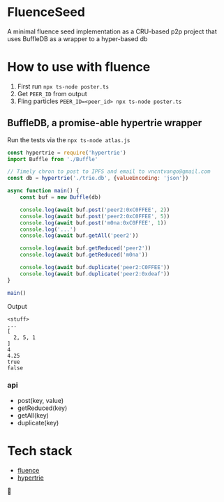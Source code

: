 # FluenceSeed

A minimal fluence seed implementation as a CRU-based p2p project that uses BuffleDB as a wrapper to a hyper-based db

# How to use with fluence
1. First run `npx ts-node poster.ts`
2. Get `PEER_ID` from output
3. Fling particles `PEER_ID=<peer_id> npx ts-node poster.ts`

## BuffleDB, a promise-able hypertrie wrapper

Run the tests via the `npx ts-node atlas.js`

```js
const hypertrie = require('hypertrie')
import Buffle from './Buffle'

// Timely chron to post to IPFS and email to vncntvango@gmail.com
const db = hypertrie('./trie.db', {valueEncoding: 'json'})

async function main() {
    const buf = new Buffle(db)

    console.log(await buf.post('peer2:0xC0FFEE', 2))
    console.log(await buf.post('peer2:0xC0FFEE', 5))
    console.log(await buf.post('m0na:0xC0FFEE', 1))
    console.log('...')
    console.log(await buf.getAll('peer2'))

    console.log(await buf.getReduced('peer2'))
    console.log(await buf.getReduced('m0na'))

    console.log(await buf.duplicate('peer2:C0FFEE'))
    console.log(await buf.duplicate('peer2:0xdeaf'))
}

main()
```

Output
```
<stuff>
...
[
  2, 5, 1
]
4
4.25
true
false
```

### api
* post(key, value)
* getReduced(key)
* getAll(key)
* duplicate(key)

# Tech stack
* [fluence](https://fluence.network/)
* [hypertrie](https://github.com/hypercore-protocol/hypertrie)

🦋
